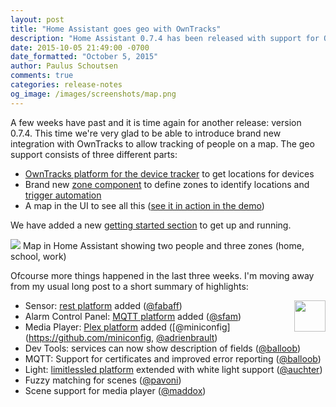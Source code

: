 ```yaml
---
layout: post
title: "Home Assistant goes geo with OwnTracks"
description: "Home Assistant 0.7.4 has been released with support for OwnTracks and geofencing."
date: 2015-10-05 21:49:00 -0700
date_formatted: "October 5, 2015"
author: Paulus Schoutsen
comments: true
categories: release-notes
og_image: /images/screenshots/map.png
---
```


A few weeks have past and it is time again for another release: version 0.7.4. This time we're very glad to be able to introduce brand new integration with OwnTracks to allow tracking of people on a map. The geo support consists of three different parts:

 - [OwnTracks platform for the device tracker][platform-owntracks] to get locations for devices
 - Brand new [zone component][component-zone] to define zones to identify locations and [trigger automation][zone-automation]
 - A map in the UI to see all this ([see it in action in the demo](/demo/))

We have added a new [getting started section][start-presence] to get up and running.

[platform-owntracks]: /components/device_tracker.owntracks/
[component-zone]: /components/zone/
[zone-automation]: /components/automation/#zone-trigger
[start-presence]: /getting-started/presence-detection/

<p class='img'>
<img src='/images/screenshots/map.png' />
Map in Home Assistant showing two people and three zones (home, school, work)
</p>

Ofcourse more things happened in the last three weeks. I'm moving away from my usual long post to a short summary of highlights:

<a href='/components/media_player.plex/'>
<img src='/images/supported_brands/plex.png' style='border:none; box-shadow: none; float: right;' height='50' />
</a>

 - Sensor: [rest platform](/components/sensor.rest/) added ([@fabaff](https://github.com/fabaff))
 - Alarm Control Panel: [MQTT platform](/components/alarm_control_panel.mqtt/) added ([@sfam](https://github.com/sfam))
 - Media Player: [Plex platform](/components/media_player.plex/) added ([@miniconfig](https://github.com/miniconfig, [@adrienbrault](https://github.com/adrienbrault))
 - Dev Tools: services can now show description of fields ([@balloob](https://github.com/balloob))
 - MQTT: Support for certificates and improved error reporting ([@balloob](https://github.com/balloob))
 - Light: [limitlessled platform](/components/light.limitlessled/) extended with white light support ([@auchter](https://github.com/auchter))
 - Fuzzy matching for scenes ([@pavoni](https://github.com/pavoni))
 - Scene support for media player ([@maddox](https://github.com/maddox))
